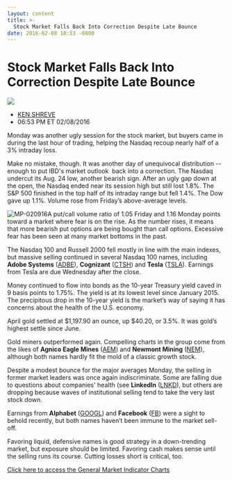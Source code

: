 ```yaml
---
layout: content
title: >-
  Stock Market Falls Back Into Correction Despite Late Bounce
date: 2016-02-08 18:53 -0800
---
```



Stock Market Falls Back Into Correction Despite Late Bounce
============================================================


![](https://www.investors.com/wp-content/uploads/2016/02/BIGPIC-020916-AP.jpg)

* [KEN SHREVE](https://www.investors.com/author/shrevek/ "Posts by KEN SHREVE")
* 06:53 PM ET 02/08/2016




Monday was another ugly session for the stock market, but buyers came in during the last hour of trading, helping the Nasdaq recoup nearly half of a 3% intraday loss.


Make no mistake, though. It was another day of unequivocal distribution -- enough to put IBD's market outlook  back into a correction. The Nasdaq undercut its Aug. 24 low, another bearish sign. After an ugly gap down at the open, the Nasdaq ended near its session high but still lost 1.8%. The S&P 500 finished in the top half of its intraday range but fell 1.4%. The Dow gave up 1.1%. Volume rose from Friday’s above-average levels.


![MP-020916](https://www.investors.com/wp-content/uploads/2016/02/MP-020916-159x300.jpg)A put/call volume ratio of 1.05 Friday and 1.16 Monday points toward a market where fear is on the rise. As the number rises, it means that more bearish put options are being bought than call options. Excessive fear has been seen at many market bottoms in the past.


The Nasdaq 100 and Russell 2000 fell mostly in line with the main indexes, but massive selling continued in several Nasdaq 100 names, including **Adobe Systems** ([ADBE](https://research.investors.com/quote.aspx?symbol=ADBE)), **Cognizant** ([CTSH](https://research.investors.com/quote.aspx?symbol=CTSH)) and **Tesla** ([TSLA](https://research.investors.com/quote.aspx?symbol=TSLA)). Earnings from Tesla are due Wednesday after the close.


Money continued to flow into bonds as the 10-year Treasury yield caved in 9 basis points to 1.75%. The yield is at its lowest level since January 2015. The precipitous drop in the 10-year yield is the market’s way of saying it has concerns about the health of the U.S. economy.


April gold settled at $1,197.90 an ounce, up $40.20, or 3.5%. It was gold’s highest settle since June.


Gold miners outperformed again. Compelling charts in the group come from the likes of **Agnico Eagle Mines** ([AEM](https://research.investors.com/quote.aspx?symbol=AEM)) and **Newmont Mining** ([NEM](https://research.investors.com/quote.aspx?symbol=NEM)), although both names hardly fit the mold of a classic growth stock.


Despite a modest bounce for the major averages Monday, the selling in former market leaders was once again indiscriminate. Some are falling due to questions about companies' health (see **LinkedIn** ([LNKD](https://research.investors.com/quote.aspx?symbol=LNKD)), but others are dropping because waves of institutional selling tend to take the very last stock down.


Earnings from **Alphabet** ([GOOGL](https://research.investors.com/quote.aspx?symbol=GOOGL)) and **Facebook** ([FB](https://research.investors.com/quote.aspx?symbol=FB)) were a sight to behold recently, but both names haven’t been immune to the market sell-off.


Favoring liquid, defensive names is good strategy in a down-trending market, but exposure should be limited. Favoring cash makes sense until the selling runs its course. Cutting losses short is critical, too.


[Click here to access the General Market Indicator Charts](https://www.investors.com/wp-content/uploads/2016/02/GMI_020916.pdf)




